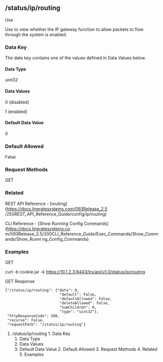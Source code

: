 ## /status/ip/routing

Use

Use to view whether the IP gateway function to allow packets to flow through
the system is enabled.

### Data Key

The date key contains one of the values defined in Data Values below.

#### Data Type

uint32

#### Data Values

0 (disabled)

1 (enabled)

#### Default Data Value

0

### Default Allowed

False

### Request Methods

GET

### Related

REST API Reference - [routing](https://docs.lineratesystems.com/093Release_2.5
/250REST_API_Reference_Guide/config/ip/routing)

CLI Reference - [Show Running Config Commands](https://docs.lineratesystems.co
m/093Release_2.5/200CLI_Reference_Guide/Exec_Commands/Show_Commands/Show_Runni
ng_Config_Commands)

### Examples

GET

curl -b cookie.jar -k https://10.1.2.3:8443/lrs/api/v1.0/status/ip/routing

GET Response

    
    
    {"/status/ip/routing": {"data": 0,
                             "default": False,
                             "defaultAllowed": False,
                             "deleteAllowed": False,
                             "numChildren": 0,
                             "type": "uint32"},
     "httpResponseCode": 200,
     "recurse": False,
     "requestPath": "/status/ip/routing"}
    

  1. /status/ip/routing
    1. Data Key
      1. Data Type
      2. Data Values
      3. Default Data Value
    2. Default Allowed
    3. Request Methods
    4. Related
    5. Examples

